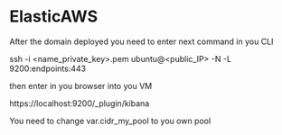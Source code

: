 # ElasticAWS

After the domain deployed you need to enter next command in you CLI

ssh -i <name_private_key>.pem ubuntu@<public_IP> -N -L 9200:endpoints:443

then enter in you browser into you VM

https://localhost:9200/_plugin/kibana

You need to change var.cidr_my_pool to you own pool